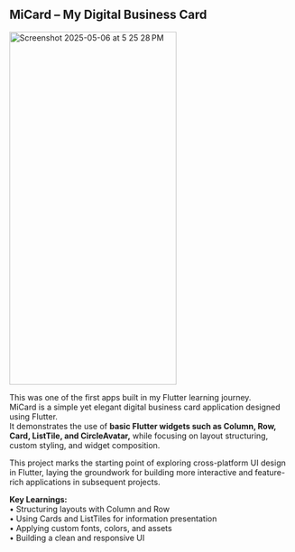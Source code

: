## MiCard – My Digital Business Card

<img width="296" height="626" alt="Screenshot 2025-05-06 at 5 25 28 PM" src="https://github.com/user-attachments/assets/7e3539b0-5bd5-4d27-a6c7-210d25677c82" />

This was one of the first apps built in my Flutter learning journey.   
MiCard is a simple yet elegant digital business card application designed using Flutter.   
It demonstrates the use of **basic Flutter widgets such as Column, Row, Card, ListTile, and CircleAvatar,** while focusing on layout structuring, custom styling, and widget composition.    

This project marks the starting point of exploring cross-platform UI design in Flutter, laying the groundwork for building more interactive and feature-rich applications in subsequent projects.

**Key Learnings:**      
	•	Structuring layouts with Column and Row      
	•	Using Cards and ListTiles for information presentation       
	•	Applying custom fonts, colors, and assets              	      	
	•	Building a clean and responsive UI     
